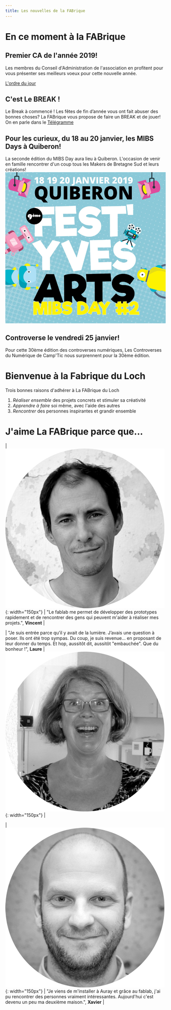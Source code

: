 ```yaml
---
title: Les nouvelles de la FABrique
---
```


# En ce moment à la FABrique

## Premier CA de l'année 2019!
Les membres du Conseil d'Administration de l'association en profitent pour vous présenter ses meilleurs voeux pour cette nouvelle année.

[L'ordre du jour](CA/comptesrendus/2019/CA_du_11_janvier_2019.md)

## C'est **Le BREAK !**
Le Break à commencé !
Les fêtes de fin d’année vous ont fait abuser des bonnes choses?
La FABrique vous propose de faire un BREAK et de jouer!
On en parle dans le [Télégramme](https://www.letelegramme.fr/morbihan/auray/auray-alcool-en-janvier-le-fablab-fait-sa-cure-06-01-2019-12176678.php)

## Pour les curieux, du 18 au 20 janvier, les **MIBS Days** à Quiberon!
La seconde édition du MIBS Day aura lieu à Quiberon.
L'occasion de venir en famille rencontrer d'un coup tous les Makers de Bretagne Sud et leurs créations!
![MIBS Day 2](assets/images/partenaires/FYA2019-aff-prov3.jpg)

## Controverse le vendredi 25 janvier!
Pour cette 30ème édition des controverses numériques,
Les Controverses du Numérique de Camp'Tic nous surprennent pour la 30ème édition.

# Bienvenue à la Fabrique du Loch

Trois bonnes raisons d'adhérer à La FABrique du Loch
1. *Réaliser ensemble* des projets concrets et stimuler sa créativité
2. *Apprendre à faire* soi même, avec l'aide des autres
3. *Rencontrer* des personnes inspirantes et grandir ensemble

# J'aime La FABrique parce que...

| ![Vincent](assets/images/membres/Vincent.png){: width="150px"} | "Le fablab me permet de développer des prototypes rapidement et de rencontrer des gens qui peuvent m'aider à réaliser mes projets.", **Vincent** |

| "Je suis entrée parce qu’il y avait de la lumière. J’avais une question à poser. Ils ont été trop sympas. Du coup, je suis revenue… en proposant de leur donner du temps. Et hop, aussitôt dit, aussitôt "embauchée". Que du bonheur !", **Laure** | ![Laure](assets/images/membres/Laure-04.png){: width="150px"} |


| ![Xavier](assets/images/membres/xavier.png){: width="150px"} |
"Je viens de m'installer à Auray et grâce au fablab, j'ai pu rencontrer des personnes vraiment intéressantes. Aujourd'hui c'est devenu un peu ma deuxième maison.", **Xavier** |
